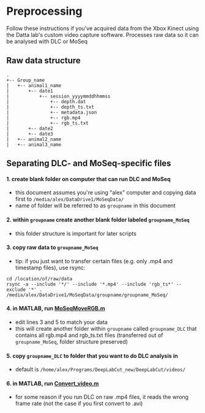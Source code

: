 # Preprocessing
Follow these instructions if you've acquired data from the Xbox Kinect using the Datta lab's custom video capture software.
Processes raw data so it can be analysed with DLC or MoSeq

## Raw data structure
```
.
+-- Group_name
|   +-- animal1_name
|       +-- date1
|           +-- session_yyyymmddhhmmss
|               +-- depth.dat
|               +-- depth_ts.txt
|               +-- metadata.json
|               +-- rgb.mp4
|               +-- rgb_ts.txt
|       +-- date2
|       +-- date3
|   +-- animal2_name
|   +-- animal3_name
```

## Separating DLC- and MoSeq-specific files
#### 1. create blank folder on computer that can run DLC and MoSeq
 - this document assumes you're using "alex" computer and copying data first to ```/media/alex/DataDrive1/MoSeqData/```
 - name of folder will be referred to as ```groupname``` in this document
#### 2. within ```groupname``` create another blank folder labeled ```groupname_MoSeq```
 - this folder structure is important for later scripts
#### 3. copy raw data to ```groupname_MoSeq```
 - tip: if you just want to transfer certain files (e.g. only .mp4 and timestamp files), use rsync:
```
cd /location/of/raw/data
rsync -a --include '*/' --include '*.mp4' --include 'rgb_ts*' --exclude '*' . /media/alex/DataDrive1/MoSeqData/groupname/groupname_MoSeq/
```
#### 4. in MATLAB, run [MoSeqMoveRGB.m](https://github.com/ckakiti/Novelty_analysis_KA/blob/master/MoSeqAnalysis/MoSeqMoveRGB.m)
 - edit lines 3 and 5 to match your data
 - this will create another folder within ```groupname``` called ```groupname_DLC``` that contains all rgb.mp4 and rgb_ts.txt files (transferred out of ```groupname_MoSeq```, folder structure preserved)
#### 5. copy ```groupname_DLC``` to folder that you want to do DLC analysis in
 - default is ```/home/alex/Programs/DeepLabCut_new/DeepLabCut/videos/```
#### 6. in MATLAB, run [Convert_video.m](https://github.com/ckakiti/Novelty_analysis_KA/blob/master/Convert_Video.m)
 - for some reason if you run DLC on raw .mp4 files, it reads the wrong frame rate (not the case if you first convert to .avi)
